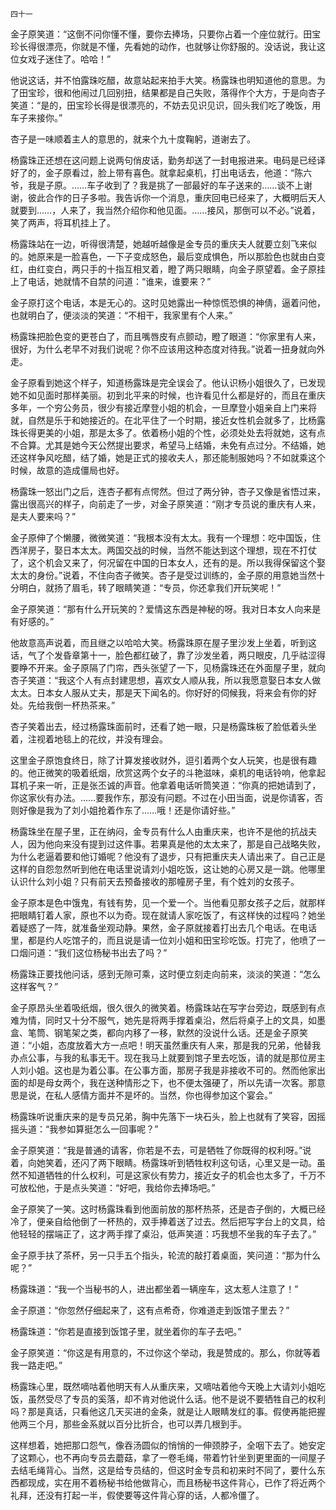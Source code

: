     四十一 

   金子原笑道：“这倒不问你懂不懂，要你去捧场，只要你占着一个座位就行。田宝珍长得很漂亮，你就是不懂，先看她的动作，也就够让你舒服的。没话说，我让这位女戏子迷住了。哈哈！”

   他说这话，并不怕露珠吃醋，故意站起来拍手大笑。杨露珠也明知道他的意思。为了田宝珍，很和他闹过几回别扭，结果都是自己失败，落得作个大方，于是向杏子笑道：“是的，田宝珍长得是很漂亮的，不妨去见识见识，回头我们吃了晚饭，用车子来接你。”

   杏子是一味顺着主人的意思的，就来个九十度鞠躬，道谢去了。

   杨露珠正还想在这问题上说两句俏皮话，勤务却送了一封电报进来。电码是已经译好了的，金子原看过，脸上带有喜色。就拿起桌机，打出电话去，他道：“陈六爷，我是子原。……车子收到了？我是挑了一部最好的车子送来的……谈不上谢谢，彼此合作的日子多啦。我告诉你一个消息，重庆回电已经来了，大概明后天人就要到……，人来了，我当然介绍你和他见面。……接风，那倒可以不必。”说着，笑了两声，将耳机挂上了。

   杨露珠站在一边，听得很清楚，她越听越像是金专员的重庆夫人就要立刻飞来似的。她原来是一脸喜色，一下子变成怒色，最后变成惧色，所以那脸色也就由白变红，由红变白，两只手的十指互相叉着，瞪了两只眼睛，向金子原望着。金子原挂上了电话，她就情不自禁的问道：“谁来，谁要来？”

   金子原打这个电话，本是无心的。这时见她露出一种惊慌恐惧的神倩，逼着问他，也就明白了，便淡淡的笑道：“不相干，我家里有个人来。”

   杨露珠把脸色变的更苍白了，而且嘴唇皮有点颤动，瞪了眼道：“你家里有人来，很好，为什么老早不对我们说呢？你不应该用这种态度对待我。”说着一扭身就向外走。

   金子原看到她这个样子，知道杨露珠是完全误会了。他认识杨小姐很久了，已发现她不如见面时那样美丽。初到北平来的时候，也许看见什么都是好的，而且在重庆多年，一个穷公务员，很少有接近摩登小姐的机会，一旦摩登小姐亲自上门来将就，自然是乐于和她接近的。在北平住了一个时期，接近女性机会就多了，比杨露珠长得更美的小姐，那是太多了。依着杨小姐的个性，必须处处去将就她，这有点不合算。尤其是她今天公然提出要求，希望马上结婚，未免有点过分。不结婚，她还这样争风吃醋，结了婚，她是正式的接收夫人，那还能制服她吗？不如就乘这个时候，故意的造成僵局也好。

   杨露珠一怒出门之后，连杏子都有点愕然。但过了两分钟，杏子又像是省悟过来，露出很高兴的样子，向前走了一步，对金子原笑道：“刚才专员说的重庆有人来，是夫人要来吗？”

   金子原伸了个懒腰，微微笑道：“我根本没有太太。我有一个理想：吃中国饭，住西洋房子，娶日本太太。两国交战的时候，当然不能达到这个理想，现在不打仗了，这个机会又来了，何况留在中国的日本女人，还有的是。所以我得保留这个娶太太的身份。”说着，不住向杏子微笑。杏子是受过训练的，金子原的用意她当然十分明白，就扬了眉毛，转了眼睛笑道：“专员，你还拿我们开玩笑呢！”

   金子原笑道：“那有什么开玩笑的？爱情这东西是神秘的呀。我对日本女人向来是有好感的。”

   他故意高声说着，而且继之以哈哈大笑。杨露珠原在屋子里沙发上坐着，听到这话，气了个发昏章第十一，脸色都红破了，靠了沙发坐着，两只眼皮，几乎祜涩得要睁不开来。金子原隔了门帘，西头张望了一下，见杨露珠还在外面屋子里，就向杏子笑道：“我这个人有点封建思想，喜欢女人顺从我，所以我愿意娶日本女人做太太。日本女人服从丈夫，那是天下闻名的。你好好的伺候我，将来会有你的好处。先给我倒一杯热茶来。”

   杏子笑着出去，经过杨露珠面前时，还看了她一眼，只是杨露珠板了脸低着头坐着，注视着地毯上的花纹，并没有理会。

   这里金子原饱食终日，除了计算发接收财外，逗引着两个女人玩笑，也是很有趣的。他正微笑的吸着纸烟，欣赏这两个女子的斗艳滋味，桌机的电话铃响，他拿起耳机子来一听，正是张丕诚的声音。他拿着电话听筒笑道：“你真的把她请到了，你这家伙有办法。……要我作东，那没有问题。不过在小田当面，说是你请客，否则好像是我为了刘小姐抢着作东了……哦！还是你请好些。”

   杨露珠坐在屋子里，正在纳闷，金专员有什么人由重庆来，也许不是他的抗战夫人，因为他向来没有提到过这件事。若果真是他的太太来了，那是自己战略失败，为什么老逼着要和他订婚呢？他没有了退步，只有把重庆夫人请出来了。自己正是这样的自怨忽然听到他在电话里说请刘小姐吃饭，这让她的心房又是一跳。他哪里认识什么刘小姐？只有前天去预备接收的那幢房子里，有个姓刘的女孩子。

   金子原本是色中饿鬼，有钱有势，见一个爱一个。当他看见那女孩子之后，就那样把眼睛钉着人家，原也不以为奇。现在就请人家吃饭了，有这样快的过程吗？她坐着疑惑了一阵，就准备坐观动静。果然，金子原就接着打出去几个电话。在电话里，都是约人吃馆子的，而且说是请一位刘小姐和田宝珍吃饭。打完了，他喷了一口烟问道：“我们这位杨秘书出去了吗？”

   杨露珠正要找他问话，感到无隙可乘，这时便立刻走向前来，淡淡的笑道：“怎么这样客气？”

   金子原昂头坐着吸纸烟，很久很久的微笑着。杨露珠站在写字台旁边，既感到有点难为情，同时又十分不服气，她先是将两手撑着桌沿，然后将桌子上的文具，如墨盒、笔筒、钢笔架之类，都向内移了一移，默然的没说什么话。还是金子原笑道：“小姐，态度放着大方一点吧！明天虽然重庆有人来，那是我的兄弟，他替我办点公事，与我的私事无干。现在我马上就要到馆子里去吃饭，请的就是那位房主人刘小姐。这也是为着公事。在公事方面，那房子我是非接收不可的。然而他家出面的却是母女两个，我在送种情形之下，也不便太强硬了，所以先请一次客。那意思是说，在私人感情方面并不是坏的。当然，你也得参加这个宴会。”

   杨露珠听说重庆来的是专员兄弟，胸中先落下一块石头，脸上也就有了笑容，因摇摇头道：“我参如算挺怎么一回事呢？”

   金子原笑道：“我是普通的请客，你若是不去，可是牺牲了你既得的权利呀。”说着，向她笑着，还闪了两下眼睛。杨露珠听到牺牲权利这句话，心里又是一动。虽然不知道牺牲的什么权利，可是这家伙有势力，接近女子的机会也太多了，千万不可放松他，于是点头笑道：“好吧，我给你去捧场吧。”

   金子原笑了一笑。这时杨露珠看到他面前放的那杯热茶，还是杏子倒的，大概已经冷了，便亲自给他倒了一杯热的，双手捧着送了过去。然后把写字台上的文具，给他轻轻的摆端正了，这才两手撑了桌沿，低声笑道：巧我想不坐我的车子去了。”

   金子原手扶了茶杯，另一只手五个指头，轮流的敲打着桌面，笑问道：“那为什么呢？”

   杨露珠道：“我一个当秘书的人，进出都坐着一辆座车，这太惹人注意了！”

   金子原道：“你忽然仔细起来了，这有点希奇，你难道走到饭馆子里去？”

   杨露珠道：“你若是直接到饭馆子里，就坐着你的车子去吧。”

   金子原笑道：“你这是有用意的，不过你这个举动，我是赞成的。那么，你就等着我一路走吧。”

   杨露珠心里，既然嘀咕着他明天有人从重庆来，又嘀咕着他今天晚上大请刘小姐吃饭，虽然受尽了专员的奚落，却不肯对他说什么话。他不是说不要牺牲自己的权利吗？那是真话，只看他这几天买进的金条，就是让人眼睛发红的事。假使再能把握他两三个月，那些金系就以百分比折合，也可以弄几根到手。

   这样想着，她把那口怨气，像吞汤圆似的悄悄的一伸颈脖子，全咽下去了。她安定了这颗心，也不再向专员去蘑菇，拿了一卷毛绳，带着竹针坐到更里面的一间屋子去结毛绳背心。当然，这是给专员结的，但这时金专员和初来时不同了，要什么东西都现成，实在用不着杨秘书给他做背心，而且杨秘书这件背心，已作了将近两个礼拜，还没有打起一半，假使要等这件背心穿的话，人都冷僵了。

